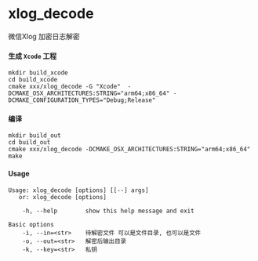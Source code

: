 # xlog_decode
微信Xlog 加密日志解密

#### 生成 `Xcode` 工程

```shell
mkdir build_xcode
cd build_xcode
cmake xxx/xlog_decode -G "Xcode"  -DCMAKE_OSX_ARCHITECTURES:STRING="arm64;x86_64" -DCMAKE_CONFIGURATION_TYPES="Debug;Release"
```

#### 编译

```shell
mkdir build_out
cd build_out
cmake xxx/xlog_decode -DCMAKE_OSX_ARCHITECTURES:STRING="arm64;x86_64"
make
```

#### Usage
```shell
Usage: xlog_decode [options] [[--] args]
   or: xlog_decode [options]

    -h, --help        show this help message and exit

Basic options
    -i, --in=<str>    待解密文件 可以是文件目录, 也可以是文件
    -o, --out=<str>   解密后输出目录
    -k, --key=<str>   私钥
```
